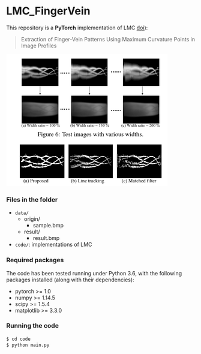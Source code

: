 # LMC_FingerVein

This repository is a **PyTorch** implementation of LMC [doi](https://dl.acm.org/doi/10.5555/1522515.1522524)):

> Extraction of Finger-Vein Patterns Using Maximum Curvature Points in Image Profiles

![image-20211005150104341](README.assets/image-20211005150104341.png)

### Files in the folder

- `data/`
  - origin/
    - sample.bmp
  - result/
    - result.bmp
- `code/`: implementations of LMC

### Required packages

The code has been tested running under Python 3.6, with the following packages installed (along with their dependencies):

- pytorch >= 1.0
- numpy >= 1.14.5
- scipy >= 1.5.4 
- matplotlib >= 3.3.0


### Running the code

```shell
$ cd code
$ python main.py
```

